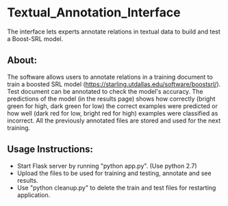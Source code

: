 # Textual_Annotation_Interface
The interface lets experts annotate relations in textual data to build and test a Boost-SRL model.
## About:
The software allows users to annotate relations in a training document to train a boosted SRL model (https://starling.utdallas.edu/software/boostsrl/). 
Test document can be annotated to check the model's accuracy. 
The predictions of the model (in the results page) shows how correctly (bright green for high, dark green for low) the correct examples were predicted or how well (dark red for low, bright red for high) examples were classified as incorrect.
All the previously annotated files are stored and used for the next training. 
## Usage Instructions:
* Start Flask server by running "python app.py". (Use python 2.7)
* Upload the files to be used for training and testing, annotate and see results.
* Use "python cleanup.py" to delete the train and test files for restarting application.